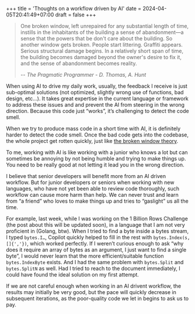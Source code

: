 +++
title = 'Thoughts on a workflow driven by AI'
date = 2024-04-05T20:41:49+07:00
draft = false
+++

> One broken window, left unrepaired for any substantial length of time, instills in the inhabitants of the building a sense of abandonment—a sense that the powers that be don't care about the building. So another window gets broken. People start littering. Graffiti appears. Serious structural damage begins. In a relatively short span of time, the building becomes damaged beyond the owner's desire to fix it, and the sense of abandonment becomes reality.
>
> -- <cite>The Pragmatic Programmer - D. Thomas, A. Hunt</cite>


When using AI to drive my daily work, usually, the feedback I receive is just sub-optimal solutions (not optimized, slightly wrong use of functions, bad design, etc…). It takes great expertise in the current language or framework to address these issues and and prevent the AI from steering in the wrong direction. Because this code just “works”, it’s challenging to detect the code smell.

When we try to produce mass code in a short time with AI, it is definitely harder to detect the code smell. Once the bad code gets into the codebase, the whole project get rotten quickly, just like [the broken window theory](https://www.freecodecamp.org/news/pragmatic-programmer-broken-windows-6916998eecbe/).


To me, working with AI is like working with a junior who knows a lot but can sometimes be annoying by not being humble and trying to make things up. You need to be really good at not letting it lead you in the wrong direction.


I believe that senior developers will benefit more from an AI driven workflow. But for junior developers or seniors when working with new languages, who have not yet been able to review code thoroughly, such workflow can cause more harm than help. We can never trust and learn from “a friend” who loves to make things up and tries to “gaslight” us all the time.


For example, last week, while I was working on the 1 Billion Rows Challenge (the post about this will be updated soon), in a language that I am not very proficient in (Golang, btw). When I tried to find a byte inside a bytes stream, I typed `bytes.I…`, Copilot quickly helped to fill in the rest with `bytes.Index(s, []{','})`, which worked perfectly.
If I weren’t curious enough to ask “why does it require an array of bytes as an argument, I just want to find a single byte”, I would never learn that the more efficient/suitable function `bytes.IndexByte` exists. And I had the same problem with `bytes.Split` and `bytes.SplitN` as well.
Had I tried to reach to the document immediately, I could have found the ideal solution on my first attempt.


If we are not careful enough when working in an AI drivent workflow, the results may initially be very good, but the pace will quickly decrease in subsequent iterations, as the poor-quality code we let in begins to ask us to pay.
